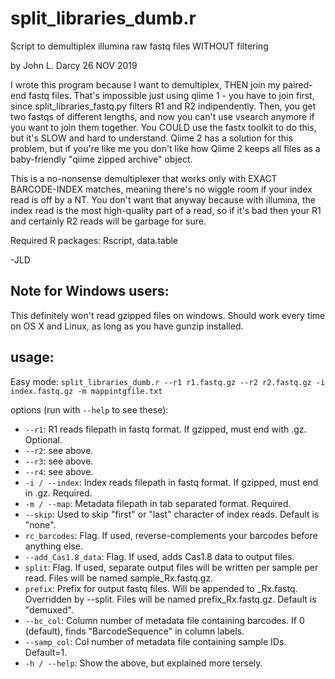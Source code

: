 # split_libraries_dumb.r
Script to demultiplex illumina raw fastq files WITHOUT filtering

 by John L. Darcy
 26 NOV 2019
 
I wrote this program because I want to demultiplex, THEN join my paired-end fastq files. 
 That's impossible just using qiime 1 - you have to join first, since split_libraries_fastq.py
 filters R1 and R2 indipendently. Then, you get two fastqs of different lengths, and now
 you can't use vsearch anymore if you want to join them together. You COULD use the fastx 
 toolkit to do this, but it's SLOW and hard to understand. Qiime 2 has a solution for this
 problem, but if you're like me you don't like how Qiime 2 keeps all files as a baby-friendly
 "qiime zipped archive" object. 
 
 This is a no-nonsense demultiplexer that works only with EXACT BARCODE-INDEX matches, meaning
 there's no wiggle room if your index read is off by a NT. You don't want that anyway because 
 with illumina, the index read is the most high-quality part of a read, so if it's bad then your
 R1 and certainly R2 reads will be garbage for sure. 
 
 Required R packages: Rscript, data.table
 
 -JLD
 
## Note for Windows users:
 This definitely won't read gzipped files on windows. Should work every time on OS X and Linux,
 as long as you have gunzip installed.

## usage: 
Easy mode:
```split_libraries_dumb.r --r1 r1.fastq.gz --r2 r2.fastq.gz -i index.fastq.gz -m mappintgfile.txt```

options (run with ```--help``` to see these):
* ```--r1```: R1 reads filepath in fastq format. If gzipped, must end with .gz. Optional.
* ```--r2```: see above. 
* ```--r3```: see above. 
* ```--r4```: see above. 
* ```-i / --index```: Index reads filepath in fastq format. If gzipped, must end in .gz. Required.
* ```-m / --map```: Metadata filepath in tab separated format. Required.
* ```--skip```: Used to skip "first" or "last" character of index reads. Default is "none".
* ```rc_barcodes```: Flag. If used, reverse-complements your barcodes before anything else.
* ```--add_Cas1.8_data```: Flag. If used, adds Cas1.8 data to output files. 
* ```split```: Flag. If used, separate output files will be written per sample per read. Files will be named sample_Rx.fastq.gz.
* ```prefix```: Prefix for output fastq files. Will be appended to \_Rx.fastq. Overridden by --split. Files will be named prefix_Rx.fastq.gz. Default is "demuxed".
* ```--bc_col```: Column number of metadata file containing barcodes. If 0 (default), finds "BarcodeSequence" in column labels.
* ```--samp_col```: Col number of metadata file containing sample IDs. Default=1.
* ```-h / --help```: Show the above, but explained more tersely.


